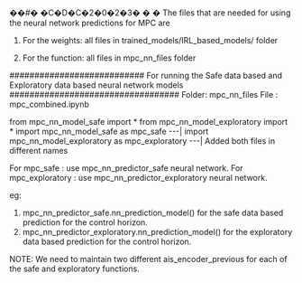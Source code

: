 ��#� �C�D�C�2�0�2�3�
�
�
The files that are needed for using the neural network predictions for MPC are 

1) For the weights: all files in trained_models/IRL_based_models/    folder

2) For the function: all files in mpc_nn_files   folder

########################### For running the Safe data based and Exploratory data based neural network models ##################################
Folder: mpc_nn_files
File : mpc_combined.ipynb


from mpc_nn_model_safe import *
from mpc_nn_model_exploratory import *
import mpc_nn_model_safe as mpc_safe                   ---|
import mpc_nn_model_exploratory as mpc_exploratory     ---|  Added both files in different names

For mpc_safe        : use mpc_nn_predictor_safe neural network.
For mpc_exploratory : use mpc_nn_predictor_exploratory neural network.

eg:
1) mpc_nn_predictor_safe.nn_prediction_model() for the safe data based prediction for the control horizon. 
2) mpc_nn_predictor_exploratory.nn_prediction_model() for the exploratory data based prediction for the control horizon.

NOTE: We need to maintain two different ais_encoder_previous for each of the safe and exploratory functions.

